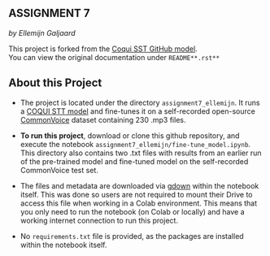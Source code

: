 ASSIGNMENT 7
-----------
*by Ellemijn Galjaard*

This project is forked from the [Coqui SST GitHub model](https://github.com/coqui-ai/STT).  
You can view the original documentation under ``README**.rst**``

About this Project
------------
- The project is located under the directory ``assignment7_ellemijn``. It runs a [COQUI STT model](https://github.com/coqui-ai/STT/blob/main/notebooks/train_personal_model_with_common_voice.ipynb) and fine-tunes it on a self-recorded open-source [CommonVoice](https://commonvoice.mozilla.org/) dataset containing 230 .mp3 files. 

- **To run this project**, download or clone this github repository, and execute the notebook ``assignment7_ellemijn/fine-tune_model.ipynb``.  
This directory also contains two .txt files with results from an earlier run of the pre-trained model and fine-tuned model on the self-recorded CommonVoice test set.

- The files and metadata are downloaded via [gdown](https://pypi.org/project/gdown/) within the notebook itself. This was done so users are not required to mount their Drive to access this file when working in a Colab environment. This means that you only need to run the notebook (on Colab or locally) and have a working internet connection to run this project.  

- No ``requirements.txt`` file is provided, as the packages are installed within the notebook itself.